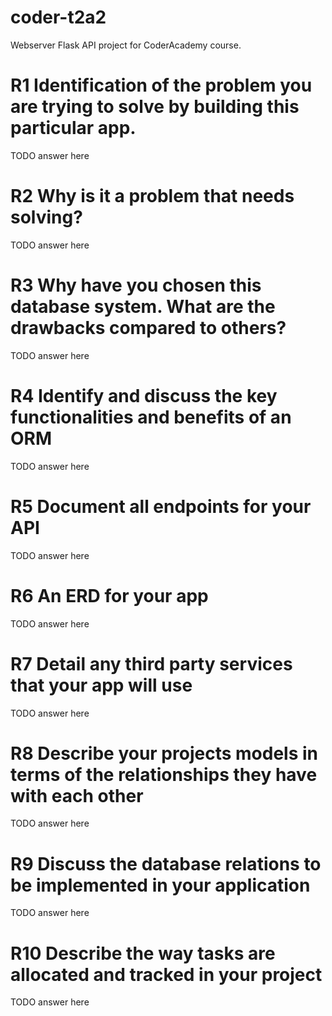 # coder-t2a2
Webserver Flask API project for CoderAcademy course.

# R1 Identification of the problem you are trying to solve by building this particular app.

TODO answer here

# R2 	Why is it a problem that needs solving?

TODO answer here

# R3 Why have you chosen this database system. What are the drawbacks compared to others?

TODO answer here

# R4 	Identify and discuss the key functionalities and benefits of an ORM

TODO answer here

# R5 	Document all endpoints for your API

TODO answer here

# R6 	An ERD for your app

TODO answer here

# R7 	Detail any third party services that your app will use

TODO answer here

# R8 	Describe your projects models in terms of the relationships they have with each other

TODO answer here

# R9 	Discuss the database relations to be implemented in your application

TODO answer here

# R10 	Describe the way tasks are allocated and tracked in your project

TODO answer here
